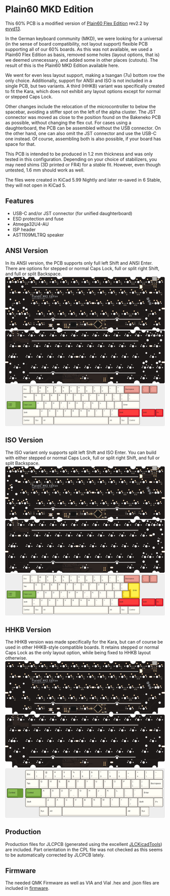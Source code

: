 # Plain60 MKD Edition
This 60% PCB is a modified version of [Plain60 Flex Edition](https://github.com/evyd13/plain60-flex-edition) rev2.2 by [evyd13](https://github.com/evyd13).

In the German keyboard community (MKD), we were looking for a universal (in the sense of board compatibility, not layout support) flexible PCB supporting all of our 60% boards. As this was not available, we used a Plain60 Flex Edition as basis, removed some holes (layout options, that is) we deemed unnecessary, and added some in other places (cutouts). The result of this is the Plain60 MKD Edition available here.

We went for even less layout support, making a tsangan (7u) bottom row the only choice. Additionally, support for ANSI and ISO is not included in a single PCB, but two variants. A third (HHKB) variant was specifically created to fit the Kara, which does not exhibit any layout options except for normal or stepped Caps Lock.

Other changes include the relocation of the microcontroller to below the spacebar, avoiding a stiffer spot on the left of the alpha cluster. The JST connector was moved as close to the position found on the Bakeneko PCB as possible, without changing the flex cut. For cases using a daughterboard, the PCB can be assembled without the USB connector. On the other hand, one can also omit the JST connector and use the USB-C one instead. Of course, assembling both is also possible, if your board has space for that.

This PCB is intended to be produced in 1.2 mm thickness and was only tested in this configuration. Depending on your choice of stabilizers, you may need shims (3D printed or FR4) for a *stable* fit. However, even though untested, 1.6 mm should work as well.

The files were created in KiCad 5.99 Nightly and later re-saved in 6 Stable, they will not open in KiCad 5.

## Features
 - USB-C and/or JST connector (for unified daughterboard)
 - ESD protection and fuse
 - Atmega32U4-AU
 - ISP header
 - AST1109MLTRQ speaker

## ANSI Version
In its ANSI version, the PCB supports only full left Shift and ANSI Enter. There are options for stepped or normal Caps Lock, full or split right Shift, and full or split Backspace.
![ansi_bottom](img/ansi-bottom.png)
![ansi_top](img/ansi-top.png)
![ansi_layout](img/ansi-layout.png)

## ISO Version
The ISO variant only supports split left Shift and ISO Enter. You can build with either stepped or normal Caps Lock, full or split right Shift, and full or split Backspace.
![iso_bottom](img/iso-bottom.png)
![iso_top](img/iso-top.png)
![iso_layout](img/iso-layout.png)

## HHKB Version
The HHKB version was made specifically for the Kara, but can of course be used in other HHKB-style compatible boards. It retains stepped or normal Caps Lock as the only layout option, while being fixed to HHKB layout otherwise.
![hhkb_bottom](img/hhkb-bottom.png)
![hhkb_top](img/hhkb-top.png)
![hhkb_layout](img/hhkb-layout.png)

## Production
Production files for JLCPCB (generated using the excellent [JLCKicadTools](https://github.com/matthewlai/JLCKicadTools)) are included. Part orientation in the CPL file was not checked as this seems to be automatically corrected by JLCPCB lately.

## Firmware
The needed QMK Firmware as well as VIA and Vial .hex and .json files are included in [firmware](./firmware/).